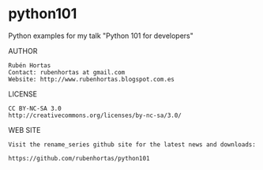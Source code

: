 python101
=========

Python examples for my talk "Python 101 for developers"

AUTHOR

    Rubén Hortas
    Contact: rubenhortas at gmail.com
    Website: http://www.rubenhortas.blogspot.com.es

LICENSE

    CC BY-NC-SA 3.0
    http://creativecommons.org/licenses/by-nc-sa/3.0/

WEB SITE

    Visit the rename_series github site for the latest news and downloads:

    https://github.com/rubenhortas/python101